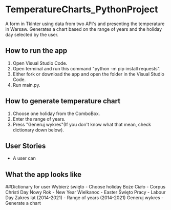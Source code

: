 # TemperatureCharts_PythonProject
A form in TkInter using data from two API's and presenting the temperature in Warsaw. Generates a chart based on the range of years and the holiday day selected by the user. 

## How to run the app
1. Open Visual Studio Code.
2. Open terminal and run this command "python -m pip install requests".
3. Either fork or download the app and open the folder in  the Visual Studio Code.
4. Run main.py.

## How to generate temperature chart
1. Choose one holiday from the ComboBox.
2. Enter the range of years.
3. Press "Generuj wykres"(If you don't know what that mean, check dictionary down below).

## User Stories
- A user can 

## What the app looks like

##Dictionary for user
Wybierz święto - Choose holiday
Boże Ciało - Corpus Christi Day
Nowy Rok - New Year
Wielkanoc - Easter
Święto Pracy - Labour Day
Zakres lat (2014-2021) - Range of years (2014-2021)
Generuj wykres - Generate a chart
